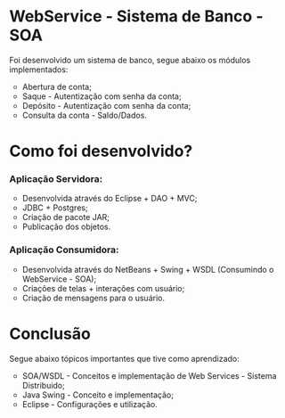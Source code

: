 # WebService - Sistema de Banco - SOA
<p>Foi desenvolvido um sistema de banco, segue abaixo os módulos implementados:</p>

<ul TYPE="circle">
<li>Abertura de conta;</li>
<li>Saque - Autentização com senha da conta;</li>
<li>Depósito - Autentização com senha da conta;</li>
<li>Consulta da conta - Saldo/Dados.</li>
</ul>

# Como foi desenvolvido?

<h3><b>Aplicação Servidora:</b></h3>   
<ul TYPE="circle">
<li>Desenvolvida através do Eclipse + DAO + MVC;</li>
<li>JDBC + Postgres;</li>
<li>Criação de pacote JAR;</li>
<li>Publicação dos objetos.</li>
</ul>

<h3><b>Aplicação Consumidora:</b></h3>   
<ul TYPE="circle">
<li>Desenvolvida através do NetBeans + Swing + WSDL (Consumindo o WebService - SOA);</li>
<li>Criações de telas + interações com usuário;</li>
<li>Criação de mensagens para o usuário.</li>
</ul>

# Conclusão
<p>Segue abaixo tópicos importantes que tive como aprendizado:</p>
<ul TYPE="circle">
<li>SOA/WSDL - Conceitos e implementação de Web Services - Sistema Distribuido;</li>
<li>Java Swing - Conceito e implementação;</li>
<li>Eclipse - Configurações e utilização.</li>
</ul>
</p>


